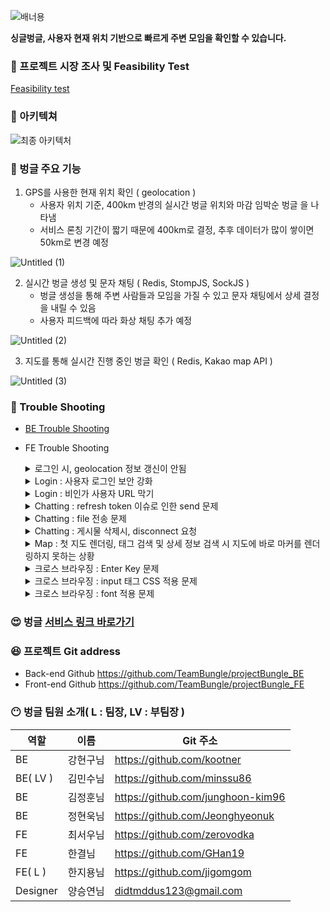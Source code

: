 
![배너용](https://user-images.githubusercontent.com/107230384/182052615-f4743530-6596-4b4f-9b5e-6100f021eebb.jpg)


**싱글벙글, 사용자 현재 위치 기반으로 빠르게 주변 모임을 확인할 수 있습니다.**

### 🤔 프로젝트 시장 조사 및 Feasibility Test

[Feasibility test](https://www.notion.so/Feasibility-test-b8f7d2dccd354a0db0577e245a12f4a4) 

### 🙂 아키텍쳐

![최종 아키텍처](https://user-images.githubusercontent.com/107230384/182052947-7c29f084-224a-492b-9a71-0c0f09c65a9e.jpg)



### 🤩 벙글 주요 기능

1. GPS를 사용한 현재 위치 확인 ( geolocation )
    - 사용자 위치 기준, 400km 반경의 실시간 벙글 위치와 마감 임박순 벙글 을 나타냄
    - 서비스 론칭 기간이 짧기 때문에 400km로 결정, 추후 데이터가 많이 쌓이면 50km로 변경 예정
    
![Untitled (1)](https://user-images.githubusercontent.com/107230384/182052513-562cce1e-09d0-4496-aceb-e17440cf3b22.png)
    

2. 실시간 벙글 생성 및 문자 채팅 ( Redis, StompJS, SockJS )
    - 벙글 생성을 통해 주변 사람들과 모임을 가질 수 있고 문자 채팅에서 상세 결정을 내릴 수 있음
    - 사용자 피드백에 따라 화상 채팅 추가 예정

![Untitled (2)](https://user-images.githubusercontent.com/107230384/182052538-9e3d28f1-0f7f-4604-a944-35c920fa2aca.png)


3. 지도를 통해 실시간 진행 중인 벙글 확인 ( Redis, Kakao map API )

![Untitled (3)](https://user-images.githubusercontent.com/107230384/182052556-d5fb2af0-7617-403a-9e39-a3becd215dd3.png)


### 🧐 Trouble Shooting

- <a href="https://github.com/TeamBungle/projectBungle_BE/">BE Trouble Shooting </a>
    

- FE Trouble Shooting
    <details>
    <summary>로그인 시, geolocation 정보 갱신이 안됨</summary>
    <pre>
    1. 문제 인지
      로그인 시, 서버에 geolocation 정보를 전달하여 데이터를 불러오는 과정에서, location을 불러오기 전에 렌더링 되며 문제가 발생
    2. 선택지
      geolocation 함수의 동작 시간과 서버로 데이터를 넘겨주는 비동기적 문제 해결 방법을 검토
    3. 해결방법
      useEffect의 dependency에 location 인자를 전달하여, location 정보가 변경될 때마다 렌더링을 할 수 있도록 수정
    </pre>
    <h5>location dependency 활용</h5>
    https://github.com/TeamBungle/projectBungle_FE/blob/a26e741aab0d49111168fcf5e3afa5ea01984253/src/pages/Main.js#L215-L219
    
    </details>
    
    
    <details>
    <summary>Login : 사용자 로그인 보안 강화</summary>
    <pre>
    1. 문제 인지
      - 모임을 주최하는 서비스인만큼, 사용자 정보의 보안이 강화되야 한다고 판단
      - 기존의 Access token 방식으로는 손쉽게 사용자 정보가 탈취될 수 있음
    2. 선택지
      - Refresh Token을 통해 보안을 강화
      - Cookie의 Options( secure 등 )을 통해 보안을 강화할 수 있다고 판단하여 Refresh Token은 Cookie에 저장
      - Access Token은 localStorage에 저장하되, 만료 기간( 30분 )을 체크하여 interceptor로 request 요청 전, 만료 여부를 검증
    </pre>
    <h5>Axios interceptor 설정</h5>
    https://github.com/TeamBungle/projectBungle_FE/blob/c6a7252dbd2c1ca3d01e6b1fdcebfce3c207044d/src/customapi/Refresh.js#L1-L64
    <h5>Axios create 설정</h5>
    https://github.com/TeamBungle/projectBungle_FE/blob/c6a7252dbd2c1ca3d01e6b1fdcebfce3c207044d/src/customapi/CustomAxios.js#L1-L10
    </details>
    
    <details>
    <summary>Login : 비인가 사용자 URL 막기</summary>
    <pre>
    1. 문제 인지
      로그인 하지 않는 사용자가 URL을 직접 입력해서 다른 페이지로 접근할 수 있는 상황이 발생
    2. 선택지
      로그인 여부를 판별할 수 있는 로직 검토 필요
    3. 해결 방법
      - localStorage에 access_token이 있는지를 확인하여, 사용자의 로그인 여부를 판별
      - Private Route를 만들어 로그인 했을 때 보여줄 페이지만 감싸주고 나머지는 로그인 화면으로 Redirection 할 수 있도록 함
    </pre>
    <h5>Private Route 설정</h5>
    https://github.com/TeamBungle/projectBungle_FE/blob/c6a7252dbd2c1ca3d01e6b1fdcebfce3c207044d/src/utils/PrivateRoutes.js#L1-L9
    <h5>Private Route로 App.js의 Route 감싸기</h5>
    https://github.com/TeamBungle/projectBungle_FE/blob/00460f7436e216b8d65729aae642864c7185c9ab/src/App.js#L42-L74
    </details>
    
    <details>
    <summary>Chatting : refresh token 이슈로 인한 send 문제</summary>
    <pre>
    1. 문제 인지
      - refresh token을 받아오는 순간에 채팅이 1번 입력이 되지 않는 경우가 발생
      - send 함수의 인자로 access token을 넣어서 보내는데 access token 의 exp 타임이 만료되어 순간적으로 intercept하여 refresh 토큰을 발급하는 경우가 생겨 해당 이슈가 발생했다고 판단
    2. 선택지
      - token이 아닌 다른 방식으로 유저를 구분하는 방법이 있는지 Back end와 의견 공유
	3. 해결 방법
      - 기존 token을 보내는 방식이 아닌 유저의 PK( primary key )를 send 함수 인자로 전달하여 유저를 구분하였음
    </pre>
    <h5>PK send로 대체</h5>    https://github.com/TeamBungle/projectBungle_FE/blob/dad9dd32e40bd9d1aadf40ecda3d2c0325d46ea1/src/pages/ChattingRoom.js#L208-L209
    </details>
    
    <details>
    <summary>Chatting : file 전송 문제</summary>
    <pre>
    1. 문제 인지
      - 채팅 시, 파일을 전송하기 위해서는 binary 를 sokect을 통해 전달하여야 함
      - 하지만 binary의 용량이 4MB로 제한되어 있기 때문에 이를 우회할 방법을 모색
    2. 선택지
      - binary를 1024 bit 단위로 쪼개어 전송 후, 서버에서 merge : 기능 구현에 어려움을 느낌
      - formData로 파일을 전송하고 전송된 파일을 Back-end에서 s3 bucket에 업로드 후, 파일 URL을 reponse 해줌
    3. 해결 방법
      - wss가 아닌 https 방식으로 axios 통신을 시도
      - formData로 파일을 전송하고 전송된 파일을 Back-end에서 s3 bucket에 업로드 후, 파일 URL을 reponse 해줌
      - 서버의 redis default 용량을 10MB로 변경하여 좀더 큰 용량의 파일을 처리할 수 있게 함
    </pre>
    <h5>채팅 이미지 전송</h5>
    https://github.com/TeamBungle/projectBungle_FE/blob/dad9dd32e40bd9d1aadf40ecda3d2c0325d46ea1/src/pages/ChattingRoom.js#L350-L366
    </details>  
    
    <details>
    <summary>Chatting : 게시물 삭제시, disconnect 요청</summary>
    <pre>
    1. 문제 인지
      - 게시물이 삭제될 때, 채팅이 disconnect 되지 않고 남아있는 현상을 인지
      - 부모, 자식의 compoent가 아니기 때문에 clinet 객체를 props로 detailpost component에 전달할 수 없음
    2. 선택지
      - localStorage에 SockJS client 를 JSON.strpingfy로 저장하고 JSON.parse로 활용하기
      - redux 활용하기
    3. 해결 방법
      - localStorage의 경우, client 객체 속성을 다 담지 못하여 redux의 reducer를 활용하여 client 객체를 저장
      - post 삭제시, redux의 client 객체를 불러와 disconnect 함수를 실행할 수 있었음
    </pre>
    <h5>Redux client 객체 저장</h5>
    https://github.com/TeamBungle/projectBungle_FE/blob/a26e741aab0d49111168fcf5e3afa5ea01984253/src/redux/modules/BungleSlice.js#L563-L568
    <h5>게시글 삭제시, extraReducer를 활용하여 disconnect</h5>
    https://github.com/TeamBungle/projectBungle_FE/blob/a26e741aab0d49111168fcf5e3afa5ea01984253/src/redux/modules/BungleSlice.js#L94-L124
    </details>
    
    <details>
    <summary>Map : 첫 지도 렌더링, 태그 검색 및 상세 정보 검색 시 지도에 바로 마커를 렌더링하지 못하는 상황</summary>
    <pre>
    1. 문제 인지
      데이터는 제대로 불러오는데 해당 데이터를 넣어서 사용할 state 배열이 제대로 업데이트가 되지 않음
    2. 선택지
      - flag를 세워 각 dependency array에 넣을 데이터를 입력
      - 하나의 useEffect() 내에서 조건문을 통해 실행
    3. 해결 방법
      하나의 useEffect() 내에서 조건문을 통해 실행할 경우, dependency array가 공용으로 사용되다보니, 데이터르 제대로 못 넣었다. 그리하여 각 데이터마다 useEffect()를 실행하여 dependency array에 서버에서 받아온 각각의 데이터를 넣어주고 flag state를 만들어 해당 flag일 때 실행되도록 하니 동기적으로 잘 작동함.
    </pre>
    <h5>state 배열 선언 및 관리</h5>
    https://github.com/TeamBungle/projectBungle_FE/blob/dad9dd32e40bd9d1aadf40ecda3d2c0325d46ea1/src/pages/Map.js#L166-L171
    <h5>렌더링 시 전체 리스트, 태그 검색 리스트 적용 </h5>
    https://github.com/TeamBungle/projectBungle_FE/blob/dad9dd32e40bd9d1aadf40ecda3d2c0325d46ea1/src/pages/Map.js#L209-L243
    <h5>상세 정보 검색 리스트 적용</h5>
    https://github.com/TeamBungle/projectBungle_FE/blob/dad9dd32e40bd9d1aadf40ecda3d2c0325d46ea1/src/pages/Map.js#L295-L310
    </details>
    
    <details>
    <summary>크로스 브라우징 : Enter Key 문제</summary>
    <pre>
    1. 문제 인지
      기존 PC 개발 환경에서 enter key로 input 입력처리를 하였는데, 모바일 브라우저( Andorid )에서는 enter key 입력이 먹지 않음
    2. 선택지
      - enter key를 쓰지 않고 버튼 입력으로 전환하려 하였으나, 디자인 요소로 인해 반영할 수 없음
      - 공식 문서를 통해 해결 방법을 모색하고자 함 - 참고 링크 : <a href="https://developer.mozilla.org/ko/docs/Web/API/KeyboardEvent/key">MDN KeyboardEvent 사이트</a>
    3. 해결방법
      - MDN 공식 사이트의 KeyboradEvent 예제를 참고하여 android와 iOS의 Key envent를 직접 출력해봄
      - 결과, iOS는 event의 Code로 동작하였으나, android는 event Key로 동작하는 차이점을 발견
    </pre>
    <h5>Login enter key 적용 코드</h5>
    https://github.com/TeamBungle/projectBungle_FE/blob/c6a7252dbd2c1ca3d01e6b1fdcebfce3c207044d/src/pages/Login.js#L295-L317
    </details>
    
    
    
    <details>
    <summary>크로스 브라우징 : input 태그 CSS 적용 문제</summary>
    <pre>
    1. 문제 인지
      1차 배포 전, android와 iOS 디바이스 테스트에서 iOS의 safari 브라우저에서 input 태그의 css요소 적용이 안되는 문제를 발견
    2. 선택지
      구글링을 통해 비슷한 사례가 있는지 확인하고 그 문제를 해결하기 위한 해결책이 있는지 검색
    3. 해결방법
      실제 safari에서 그와 같은 문제가 발생하는 것을 확인할 수 있었고, css 를 적용하여 문제를 해결
    </pre>
    <h5>적용 CSS 코드</h5>  
    https://github.com/TeamBungle/projectBungle_FE/blob/a26e741aab0d49111168fcf5e3afa5ea01984253/src/App.css#L29-L40
    </details>
    
    <details>
    <summary>크로스 브라우징 : font 적용 문제</summary>
    <pre>
    1. 문제 인지
      1차 배포 전, android와 iOS 디바이스 테스트에서 iOS의 safari 브라우저에서 font 적용이 되지 않는 문제 발견      
    2. 선택지
      다른 브라우저에서는 해당 "Noto Sans"가 없다면 적용할 수 없다는 사실을 인지
      "Noto Sans"를 적용할 수 있는 다른 방법을 검토
    3. 해결방법
      "Noto Sans"의 font 체를 다운로드 받아 프로젝트에 import 시킴
    </pre>  
    https://github.com/TeamBungle/projectBungle_FE/blob/a26e741aab0d49111168fcf5e3afa5ea01984253/src/index.css#L11-L58
    </details>
   

### 😍 벙글 [서비스 링크 바로가기](https://bungle.life)

### 😆 프로젝트 Git address

- Back-end Github    https://github.com/TeamBungle/projectBungle_BE
- Front-end Github   https://github.com/TeamBungle/projectBungle_FE

### 😶 벙글 팀원 소개( L : 팀장, LV : 부팀장 )

| 역할 | 이름 | Git 주소 |
| --- | --- | --- |
| BE | 강현구님 | https://github.com/kootner |
| BE( LV ) | 김민수님 | https://github.com/minssu86 |
| BE | 김정훈님 | https://github.com/junghoon-kim96 |
| BE | 정현욱님 | https://github.com/Jeonghyeonuk |
| FE | 최서우님 | https://github.com/zerovodka |
| FE | 한결님 | https://github.com/GHan19 |
| FE( L ) | 한지용님 | https://github.com/jigomgom |
| Designer | 양승연님 | didtmddus123@gmail.com |
